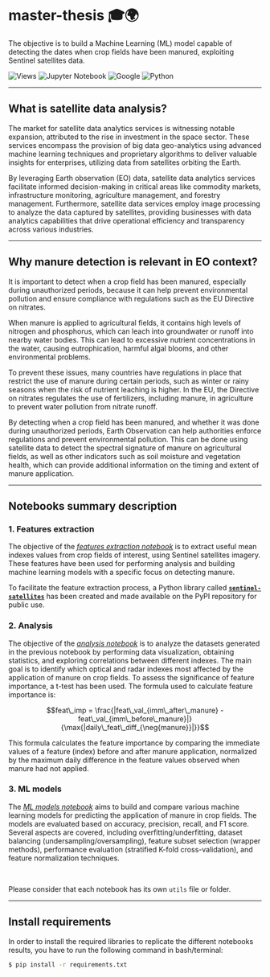 # **master-thesis** 🎓🌍

The objective is to build a Machine Learning (ML) model capable of detecting the dates when crop fields have been manured, exploiting Sentinel satellites data. 

![Views](https://komarev.com/ghpvc/?username=AF99MasterThesis&label=Views&style=for-the-badge&color=blueviolet)
![Jupyter Notebook](https://img.shields.io/badge/jupyter-%23FF0000.svg?style=for-the-badge&logo=jupyter&logoColor=white)
![Google](https://img.shields.io/badge/google-90EE0?style=for-the-badge&logo=google&logoColor=white)
![Python](https://img.shields.io/badge/Python-0000FF?style=for-the-badge&logo=python&logoColor=white)

*** 
## **What is satellite data analysis?**
The market for satellite data analytics services is witnessing notable expansion, attributed to the rise in investment in the space sector. These services encompass the provision of big data geo-analytics using advanced machine learning techniques and proprietary algorithms to deliver valuable insights for enterprises, utilizing data from satellites orbiting the Earth. 

By leveraging Earth observation (EO) data, satellite data analytics services facilitate informed decision-making in critical areas like commodity markets, infrastructure monitoring, agriculture management, and forestry management. Furthermore, satellite data services employ image processing to analyze the data captured by satellites, providing businesses with data analytics capabilities that drive operational efficiency and transparency across various industries.

*** 
## **Why manure detection is relevant in EO context?**
It is important to detect when a crop field has been manured, especially during unauthorized periods, because it can help prevent environmental pollution and ensure compliance with regulations such as the EU Directive on nitrates.

When manure is applied to agricultural fields, it contains high levels of nitrogen and phosphorus, which can leach into groundwater or runoff into nearby water bodies. This can lead to excessive nutrient concentrations in the water, causing eutrophication, harmful algal blooms, and other environmental problems.

To prevent these issues, many countries have regulations in place that restrict the use of manure during certain periods, such as winter or rainy seasons when the risk of nutrient leaching is higher. In the EU, the Directive on nitrates regulates the use of fertilizers, including manure, in agriculture to prevent water pollution from nitrate runoff.

By detecting when a crop field has been manured, and whether it was done during unauthorized periods, Earth Observation can help authorities enforce regulations and prevent environmental pollution. This can be done using satellite data to detect the spectral signature of manure on agricultural fields, as well as other indicators such as soil moisture and vegetation health, which can provide additional information on the timing and extent of manure application.

***
## **Notebooks summary description**

### **1. Features extraction**
The objective of the [*features extraction notebook*](./Notebooks/1-features-extraction/notebook.ipynb) is to extract useful mean indexes values from crop fields of interest, using Sentinel satellites imagery. These features have been used for performing analysis and building machine learning models with a specific focus on detecting manure. 

To facilitate the feature extraction process, a Python library called [**`sentinel-satellites`**](https://pypi.org/project/sentinel-satellites/) has been created and made available on the PyPI repository for public use.

### **2. Analysis**
The objective of the [*analysis notebook*](./Notebooks/2-analysis/notebook.ipynb) is to analyze the datasets generated in the previous notebook by performing data visualization, obtaining statistics, and exploring correlations between different indexes. The main goal is to identify which optical and radar indexes most affected by the application of manure on crop fields. To assess the significance of feature importance, a t-test has been used. The formula used to calculate feature importance is:

$$feat\_imp = \frac{|feat\_val_{imm\_after\_manure} - feat\_val_{imm\_before\_manure}|}{\max{|daily\_feat\_diff_{\neg{manure}}|}}$$

This formula calculates the feature importance by comparing the immediate values of a feature (index) before and after manure application, normalized by the maximum daily difference in the feature values observed when manure had not applied.

### **3. ML models**
The [*ML models notebook*](./Notebooks/3-ml-models/notebook.ipynb) aims to build and compare various machine learning models for predicting the application of manure in crop fields. The models are evaluated based on accuracy, precision, recall, and F1 score. Several aspects are covered, including overfitting/underfitting, dataset balancing (undersampling/oversampling), feature subset selection (wrapper methods), performance evaluation (stratified K-fold cross-validation), and feature normalization techniques.

<br>

Please consider that each notebook has its own `utils` file or folder.

*** 
## **Install requirements**

In order to install the required libraries to replicate the different notebooks results, you have to run the following command in bash/terminal:
```bash
$ pip install -r requirements.txt
```